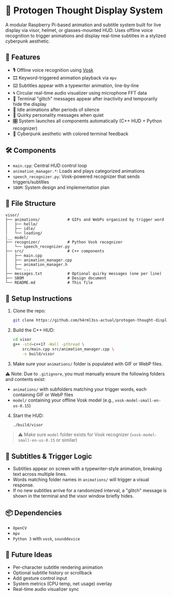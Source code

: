 # 🦾 Protogen Thought Display System

A modular Raspberry Pi-based animation and subtitle system built for live display via visor, helmet, or glasses-mounted HUD. Uses offline voice recognition to trigger animations and display real-time subtitles in a stylized cyberpunk aesthetic.

## 🚀 Features

- 🎙️ Offline voice recognition using [Vosk](https://alphacephei.com/vosk/)
- 🎞️ Keyword-triggered animation playback via `mpv`
- ⌨️ Subtitles appear with a typewriter animation, line-by-line
- 🌀 Circular real-time audio visualizer using microphone FFT data
- 👾 Terminal "glitch" messages appear after inactivity and temporarily hide the display
- 🔄 Idle animations after periods of silence
- 🧠 Quirky personality messages when quiet
- 🎛️ System launches all components automatically (C++ HUD + Python recognizer)
- 🎨 Cyberpunk aesthetic with colored terminal feedback

## 🛠️ Components

- `main.cpp`: Central HUD control loop
- `animation_manager.*`: Loads and plays categorized animations
- `speech_recognizer.py`: Vosk-powered recognizer that sends triggers/subtitles
- `SBOM`: System design and implementation plan

## 🧩 File Structure

```
visor/
├── animations/            # GIFs and WebPs organized by trigger word
│   ├── hello/
│   ├── idle/
│   └── loading/
|__ model/
├── recognizer/            # Python Vosk recognizer
│   └── speech_recognizer.py
├── src/                   # C++ components
│   ├── main.cpp
│   ├── animation_manager.cpp
│   ├── animation_manager.h
│   └── ...
├── messages.txt           # Optional quirky messages (one per line)
├── SBOM                   # Design document
└── README.md              # This file
```

## 🔧 Setup Instructions

1. Clone the repo:
   ```bash
   git clone https://github.com/h4rml3ss-actual/protogen-thought-display.git
   ```

2. Build the C++ HUD:
   ```bash
   cd visor
   g++ -std=c++17 -Wall -pthread \
       src/main.cpp src/animation_manager.cpp \
       -o build/visor
   ```

3. Make sure your `animations/` folder is populated with GIF or WebP files.

⚠️ Note: Due to `.gitignore`, you must manually ensure the following folders and contents exist:
- `animations/` with subfolders matching your trigger words, each containing GIF or WebP files
- `model/` containing your offline Vosk model (e.g., `vosk-model-small-en-us-0.15`)

4. Start the HUD:
   ```bash
   ./build/visor
   ```

> ⚠️ Make sure `model` folder exists for Vosk recognizer (`vosk-model-small-en-us-0.15` or similar)

## 💬 Subtitles & Trigger Logic

- Subtitles appear on screen with a typewriter-style animation, breaking text across multiple lines.
- Words matching folder names in `animations/` will trigger a visual response.
- If no new subtitles arrive for a randomized interval, a "glitch" message is shown in the terminal and the visor window briefly hides.

## 📦 Dependencies

- `OpenCV`
- `mpv`
- `Python 3` with `vosk`, `sounddevice`

## 🔮 Future Ideas

- Per-character subtitle rendering animation
- Optional subtitle history or scrollback
- Add gesture control input
- System metrics (CPU temp, net usage) overlay
- Real-time audio visualizer sync
